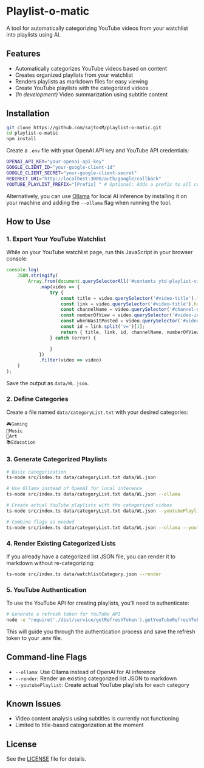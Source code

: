# Playlist-o-matic

A tool for automatically categorizing YouTube videos from your watchlist into playlists using AI.

## Features

- Automatically categorizes YouTube videos based on  content
- Creates organized playlists from your watchlist
- Renders playlists as markdown files for easy viewing
- Create YouTube playlists with the categorized videos
- *(In development)* Video summarization using subtitle content

## Installation

```sh
git clone https://github.com/sajtosM/playlist-o-matic.git
cd playlist-o-matic
npm install
```

Create a `.env` file with your OpenAI API key and YouTube API credentials:

```sh
OPENAI_API_KEY="your-openai-api-key"
GOOGLE_CLIENT_ID="your-google-client-id"
GOOGLE_CLIENT_SECRET="your-google-client-secret"
REDIRECT_URI="http://localhost:3000/auth/google/callback"
YOUTUBE_PLAYLIST_PREFIX="[Prefix] " # Optional: Adds a prefix to all created playlist names
```

Alternatively, you can use [Ollama](https://ollama.ai/) for local AI inference by installing it on your machine and adding the `--ollama` flag when running the tool.

## How to Use

### 1. Export Your YouTube Watchlist

While on your YouTube watchlist page, run this JavaScript in your browser console:

```js
console.log(
    JSON.stringify(
        Array.from(document.querySelectorAll('#contents ytd-playlist-video-renderer'))
            .map(video => {
                try {
                    const title = video.querySelector('#video-title').textContent.trim();
                    const link = video.querySelector('#video-title').href;
                    const channelName = video.querySelector('#channel-name').querySelector('.yt-formatted-string').textContent.trim();
                    const numberOfView = video.querySelector('#video-info').querySelectorAll('.style-scope')[0].textContent.trim();
                    const whenWasItPosted = video.querySelector('#video-info').querySelectorAll('.style-scope')[2].textContent.trim();
                    const id = link.split('v=')[1];
                    return { title, link, id, channelName, numberOfView, whenWasItPosted };
                } catch (error) {

                }
            })
            .filter(video => video)
    )
);
```

Save the output as `data/WL.json`.

### 2. Define Categories

Create a file named `data/categoryList.txt` with your desired categories:

```
🎮Gaming
🎵Music
🎨Art
📚Education
```

### 3. Generate Categorized Playlists

```sh
# Basic categorization
ts-node src/index.ts data/categoryList.txt data/WL.json

# Use Ollama instead of OpenAI for local inference
ts-node src/index.ts data/categoryList.txt data/WL.json --ollama

# Create actual YouTube playlists with the categorized videos
ts-node src/index.ts data/categoryList.txt data/WL.json --youtubePlaylist

# Combine flags as needed
ts-node src/index.ts data/categoryList.txt data/WL.json --ollama --youtubePlaylist
```

### 4. Render Existing Categorized Lists

If you already have a categorized list JSON file, you can render it to markdown without re-categorizing:

```sh
ts-node src/index.ts data/watchlistCategory.json --render
```

### 5. YouTube Authentication

To use the YouTube API for creating playlists, you'll need to authenticate:

```sh
# Generate a refresh token for YouTube API
node -e "require('./dist/service/getRefreshToken').getYouTubeRefreshToken()"
```

This will guide you through the authentication process and save the refresh token to your .env file.

## Command-line Flags

- `--ollama`: Use Ollama instead of OpenAI for AI inference
- `--render`: Render an existing categorized list JSON to markdown
- `--youtubePlaylist`: Create actual YouTube playlists for each category

## Known Issues

- Video content analysis using subtitles is currently not functioning
- Limited to title-based categorization at the moment

## License

See the [LICENSE](LICENSE) file for details.
